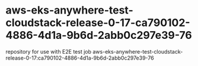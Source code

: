 # aws-eks-anywhere-test-cloudstack-release-0-17-ca790102-4886-4d1a-9b6d-2abb0c297e39-76
repository for use with E2E test job aws-eks-anywhere-test-cloudstack-release-0-17:ca790102-4886-4d1a-9b6d-2abb0c297e39-76
